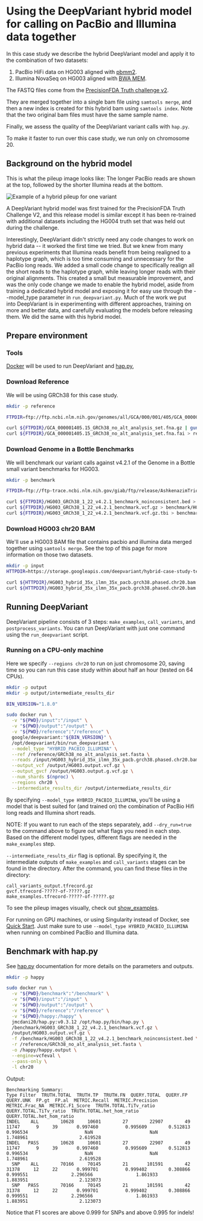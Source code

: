 # Using the DeepVariant hybrid model for calling on PacBio and Illumina data together

In this case study we describe the hybrid DeepVariant model and apply it to the
combination of two datasets:

1.  PacBio HiFi data on HG003 aligned with
    [pbmm2](https://github.com/PacificBiosciences/pbmm2).
2.  Illumina NovaSeq on HG003 aligned with
    [BWA MEM](https://github.com/lh3/bwa).

The FASTQ files come from the
[PrecisionFDA Truth challenge v2](https://precision.fda.gov/challenges/10/view).

They are merged together into a single bam file using `samtools merge`, and then
a new index is created for this hybrid bam using `samtools index`. Note that the
two original bam files must have the same sample name.

Finally, we assess the quality of the DeepVariant variant calls with `hap.py`.

To make it faster to run over this case study, we run only on chromosome 20.

## Background on the hybrid model

This is what the pileup image looks like: The longer PacBio reads are shown at
the top, followed by the shorter Illumina reads at the bottom.

![Example of a hybrid pileup for one variant](images/hybrid_pileup.png)

A DeepVariant hybrid model was first trained for the PrecisionFDA Truth
Challenge V2, and this release model is similar except it has been re-trained
with additional datasets including the HG004 truth set that was held out during
the challenge.

Interestingly, DeepVariant didn't strictly need any code changes to work on
hybrid data -- it worked the first time we tried. But we knew from many previous
experiments that Illumina reads benefit from being realigned to a haplotype
graph, which is too time consuming and unnecessary for the PacBio long reads. We
added a small code change to specifically realign all the short reads to the
haplotype graph, while leaving longer reads with their original alignments. This
created a small but measurable improvement, and was the only code change we made
to enable the hybrid model, aside from training a dedicated hybrid model and
exposing it for easy use through the --model_type parameter in
`run_deepvariant.py`. Much of the work we put into DeepVariant is in
experimenting with different approaches, training on more and better data, and
carefully evaluating the models before releasing them. We did the same with this
hybrid model.

## Prepare environment

### Tools

[Docker](https://docs.docker.com/get-docker/) will be used to run DeepVariant
and [hap.py](https://github.com/illumina/hap.py),

### Download Reference

We will be using GRCh38 for this case study.

```bash
mkdir -p reference

FTPDIR=ftp://ftp.ncbi.nlm.nih.gov/genomes/all/GCA/000/001/405/GCA_000001405.15_GRCh38/seqs_for_alignment_pipelines.ucsc_ids

curl ${FTPDIR}/GCA_000001405.15_GRCh38_no_alt_analysis_set.fna.gz | gunzip > reference/GRCh38_no_alt_analysis_set.fasta
curl ${FTPDIR}/GCA_000001405.15_GRCh38_no_alt_analysis_set.fna.fai > reference/GRCh38_no_alt_analysis_set.fasta.fai
```

### Download Genome in a Bottle Benchmarks

We will benchmark our variant calls against v4.2.1 of the Genome in a Bottle
small variant benchmarks for HG003.

```bash
mkdir -p benchmark

FTPDIR=ftp://ftp-trace.ncbi.nlm.nih.gov/giab/ftp/release/AshkenazimTrio/HG003_NA24149_father/NISTv4.2.1/GRCh38

curl ${FTPDIR}/HG003_GRCh38_1_22_v4.2.1_benchmark_noinconsistent.bed > benchmark/HG003_GRCh38_1_22_v4.2.1_benchmark_noinconsistent.bed
curl ${FTPDIR}/HG003_GRCh38_1_22_v4.2.1_benchmark.vcf.gz > benchmark/HG003_GRCh38_1_22_v4.2.1_benchmark.vcf.gz
curl ${FTPDIR}/HG003_GRCh38_1_22_v4.2.1_benchmark.vcf.gz.tbi > benchmark/HG003_GRCh38_1_22_v4.2.1_benchmark.vcf.gz.tbi
```

### Download HG003 chr20 BAM

We'll use a HG003 BAM file that contains pacbio and illumina data merged
together using `samtools merge`. See the top of this page for more information
on those two datasets.

```bash
mkdir -p input
HTTPDIR=https://storage.googleapis.com/deepvariant/hybrid-case-study-testdata

curl ${HTTPDIR}/HG003_hybrid_35x_ilmn_35x_pacb.grch38.phased.chr20.bam > input/HG003_hybrid_35x_ilmn_35x_pacb.grch38.phased.chr20.bam
curl ${HTTPDIR}/HG003_hybrid_35x_ilmn_35x_pacb.grch38.phased.chr20.bam.bai > input/HG003_hybrid_35x_ilmn_35x_pacb.grch38.phased.chr20.bam.bai
```

## Running DeepVariant

DeepVariant pipeline consists of 3 steps: `make_examples`, `call_variants`, and
`postprocess_variants`. You can run DeepVariant with just one command using the
`run_deepvariant` script.

### Running on a CPU-only machine

Here we specify `--regions chr20` to run on just chromosome 20, saving time so
you can run this case study within about half an hour (tested on 64 CPUs).

```bash
mkdir -p output
mkdir -p output/intermediate_results_dir

BIN_VERSION="1.8.0"

sudo docker run \
  -v "${PWD}/input":"/input" \
  -v "${PWD}/output":"/output" \
  -v "${PWD}/reference":"/reference" \
  google/deepvariant:"${BIN_VERSION}" \
  /opt/deepvariant/bin/run_deepvariant \
  --model_type "HYBRID_PACBIO_ILLUMINA" \
  --ref /reference/GRCh38_no_alt_analysis_set.fasta \
  --reads /input/HG003_hybrid_35x_ilmn_35x_pacb.grch38.phased.chr20.bam \
  --output_vcf /output/HG003.output.vcf.gz \
  --output_gvcf /output/HG003.output.g.vcf.gz \
  --num_shards $(nproc) \
  --regions chr20 \
  --intermediate_results_dir /output/intermediate_results_dir
```

By specifying `--model_type HYBRID_PACBIO_ILLUMINA`, you'll be using a model
that is best suited for (and trained on) the combination of PacBio Hifi long
reads and Illumina short reads.

NOTE: If you want to run each of the steps separately, add `--dry_run=true`
to the command above to figure out what flags you need in each step. Based on
the different model types, different flags are needed in the `make_examples`
step.

`--intermediate_results_dir` flag is optional. By specifying it, the
intermediate outputs of `make_examples` and `call_variants` stages can be found
in the directory. After the command, you can find these files in the directory:

```
call_variants_output.tfrecord.gz
gvcf.tfrecord-?????-of-?????.gz
make_examples.tfrecord-?????-of-?????.gz
```

To see the pileup images visually, check out [show_examples](show-examples.md).

For running on GPU machines, or using Singularity instead of Docker, see
[Quick Start](deepvariant-quick-start.md). Just make sure to use `--model_type
HYBRID_PACBIO_ILLUMINA` when running on combined PacBio and Illumina data.

## Benchmark with hap.py

See [hap.py](https://github.com/illumina/hap.py) documentation for more details
on the parameters and outputs.

```bash
mkdir -p happy

sudo docker run \
  -v "${PWD}/benchmark":"/benchmark" \
  -v "${PWD}/input":"/input" \
  -v "${PWD}/output":"/output" \
  -v "${PWD}/reference":"/reference" \
  -v "${PWD}/happy:/happy" \
  jmcdani20/hap.py:v0.3.12 /opt/hap.py/bin/hap.py \
  /benchmark/HG003_GRCh38_1_22_v4.2.1_benchmark.vcf.gz \
  /output/HG003.output.vcf.gz \
  -f /benchmark/HG003_GRCh38_1_22_v4.2.1_benchmark_noinconsistent.bed \
  -r /reference/GRCh38_no_alt_analysis_set.fasta \
  -o /happy/happy.output \
  --engine=vcfeval \
  --pass-only \
  -l chr20
```

Output:

```
Benchmarking Summary:
Type Filter  TRUTH.TOTAL  TRUTH.TP  TRUTH.FN  QUERY.TOTAL  QUERY.FP  QUERY.UNK  FP.gt  FP.al  METRIC.Recall  METRIC.Precision  METRIC.Frac_NA  METRIC.F1_Score  TRUTH.TOTAL.TiTv_ratio  QUERY.TOTAL.TiTv_ratio  TRUTH.TOTAL.het_hom_ratio  QUERY.TOTAL.het_hom_ratio
INDEL    ALL        10628     10601        27        22907        49      11747      9     39       0.997460          0.995609        0.512813         0.996534                     NaN                     NaN                   1.748961                   2.619528
INDEL   PASS        10628     10601        27        22907        49      11747      9     39       0.997460          0.995609        0.512813         0.996534                     NaN                     NaN                   1.748961                   2.619528
  SNP    ALL        70166     70145        21       101591        42      31378     12     22       0.999701          0.999402        0.308866         0.999551                2.296566                1.861933                   1.883951                   2.123073
  SNP   PASS        70166     70145        21       101591        42      31378     12     22       0.999701          0.999402        0.308866         0.999551                2.296566                1.861933                   1.883951                   2.123073
```

Notice that F1 scores are above 0.999 for SNPs and above 0.995 for indels!
